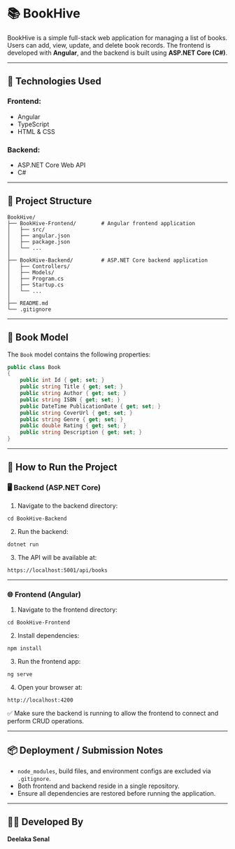 # 📚 BookHive

BookHive is a simple full-stack web application for managing a list of books. Users can add, view, update, and delete book records. The frontend is developed with **Angular**, and the backend is built using **ASP.NET Core (C#)**.

---

## 🧩 Technologies Used

### Frontend:
- Angular
- TypeScript
- HTML & CSS

### Backend:
- ASP.NET Core Web API
- C#

---

## 📁 Project Structure

```
BookHive/
├── BookHive-Frontend/        # Angular frontend application
│   ├── src/
│   ├── angular.json
│   ├── package.json
│   └── ...
│
├── BookHive-Backend/         # ASP.NET Core backend application
│   ├── Controllers/
│   ├── Models/
│   ├── Program.cs
│   ├── Startup.cs
│   └── ...
│
├── README.md
└── .gitignore
```

---

## 📝 Book Model

The `Book` model contains the following properties:

```csharp
public class Book
{
    public int Id { get; set; }
    public string Title { get; set; }
    public string Author { get; set; }
    public string ISBN { get; set; }
    public DateTime PublicationDate { get; set; }
    public string CoverUrl { get; set; }
    public string Genre { get; set; }
    public double Rating { get; set; }
    public string Description { get; set; }
}

```

---

## 🚀 How to Run the Project

### 🖥️ Backend (ASP.NET Core)

1. Navigate to the backend directory:
```
cd BookHive-Backend
```

2. Run the backend:
```
dotnet run
```

3. The API will be available at:
```
https://localhost:5001/api/books
```

---

### 🌐 Frontend (Angular)

1. Navigate to the frontend directory:
```
cd BookHive-Frontend
```

2. Install dependencies:
```
npm install
```

3. Run the frontend app:
```
ng serve
```

4. Open your browser at:
```
http://localhost:4200
```

✅ Make sure the backend is running to allow the frontend to connect and perform CRUD operations.

---

## 📦 Deployment / Submission Notes

- `node_modules`, build files, and environment configs are excluded via `.gitignore`.
- Both frontend and backend reside in a single repository.
- Ensure all dependencies are restored before running the application.

---

## 👨‍💻 Developed By

**Deelaka Senal**
